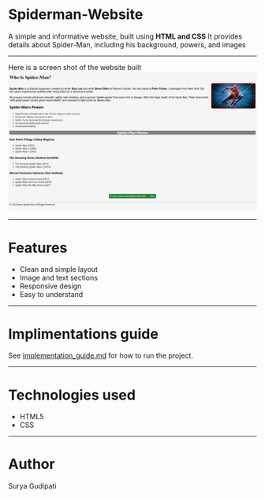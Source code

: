 # Spiderman-Website
A simple and informative website, built using **HTML and CSS**
It provides details about Spider-Man, including his background, powers, and images

---

Here is a screen shot of the website built
![Website Screenshot](Screenshot.png)

---

# Features
- Clean and simple layout
- Image and text sections
- Responsive design
- Easy to understand

---

# Implimentations guide
See [implementation_guide.md](implementation_guide.md) for how to run the project.

---

# Technologies used
- HTML5
- CSS

---

# Author
Surya Gudipati
